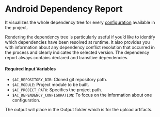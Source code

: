 # Android Dependency Report

It visualizes the whole dependency tree for every [configuration](https://docs.gradle.org/current/userguide/declaring_dependencies.html#sec:what-are-dependency-configurations) available in the project.

Rendering the dependency tree is particularly useful if you’d like to identify which dependencies have been resolved at runtime. It also provides you with information about any dependency conflict resolution that occurred in the process and clearly indicates the selected version. The dependency report always contains declared and transitive dependencies.

#### Required Input Variables

 - `$AC_REPOSITORY_DIR`: Cloned git repository path.
 - `$AC_MODULE`: Project module to be built.
 - `$AC_PROJECT_PATH`: Specifies the project path.
 - `$AC_DEPENDENCY_CONFIGURATION`: To focus on the information about one configuration.

The output will place in the Output folder which is for the upload artifacts.
